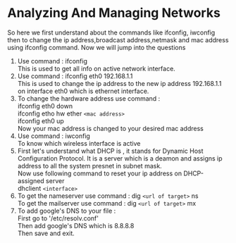 # Analyzing And Managing Networks
So here we first understand about the commands like ifconfig, iwconfig then to change the ip address,broadcast address,netmask and mac address using ifconfig command. Now we will jump into the questions <br>
1. Use command : ifconfig <br>
  This is used to get all info on active network interface.<br>
2. Use command : ifconfig eth0 192.168.1.1<br>
  This is used to change the ip address to the new ip address 192.168.1.1 on interface eth0 which is ethernet interface.<br>
3. To change the hardware address use command : <br>
   ifconfig eth0 down<br>
   ifconfig etho hw ether `<mac address>`<br>
   ifconfig eth0 up<br>
Now your mac address is changed to your desired mac address
4. Use command : iwconfig<br>
To know which wireless interface is active 
5. First let's understand what DHCP is , it stands for Dynamic Host Configuration Protocol. It is a server which is a deamon and assigns ip address to all the system presnet in subnet mask.<br>
Now use following command to reset your ip address on DHCP-assigned server<br>
  dhclient `<interface>`<br>
6.  To get the nameserver use command : dig `<url of target>` ns <br>
    To get the mailserver use command : dig `<url of target>` mx <br>
7. To add google's DNS to your file : <br> First go to '/etc/resolv.conf' <br> Then add google's DNS which is 8.8.8.8 <br>Then save and exit.
